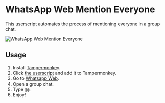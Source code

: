 # WhatsApp Web Mention Everyone

This userscript automates the process of mentioning everyone in a group chat.

<!--  Image -->

![WhatsApp Web Mention Everyone](misc/example.jpg)

## Usage

1. Install [Tampermonkey](https://www.tampermonkey.net/).
2. Click [the userscript](https://raw.githubusercontent.com/nathfavour/WhatsApp-Web-Mention-Everyone-Userscript/main/src/main.user.js) and add it to Tampermonkey.
3. Go to [Whatsapp Web](https://web.whatsapp.com/).
4. Open a group chat.
5. Type `@@`.
6. Enjoy!
